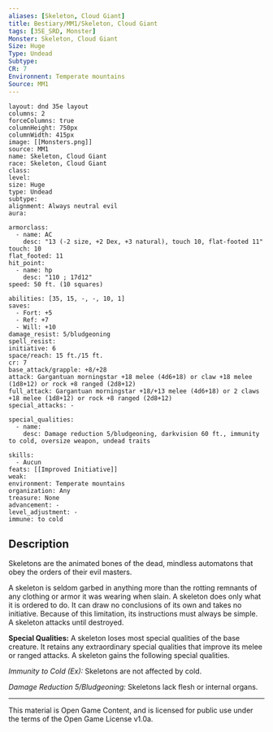 ```yaml
---
aliases: [Skeleton, Cloud Giant]
title: Bestiary/MM1/Skeleton, Cloud Giant
tags: [35E_SRD, Monster]
Monster: Skeleton, Cloud Giant
Size: Huge
Type: Undead
Subtype: 
CR: 7
Environnent: Temperate mountains
Source: MM1
---
```


```statblock
layout: dnd 35e layout
columns: 2
forceColumns: true
columnHeight: 750px
columnWidth: 415px
image: [[Monsters.png]]
source: MM1
name: Skeleton, Cloud Giant
race: Skeleton, Cloud Giant
class: 
level: 
size: Huge
type: Undead
subtype: 
alignment: Always neutral evil
aura: 

armorclass:
  - name: AC
    desc: "13 (-2 size, +2 Dex, +3 natural), touch 10, flat-footed 11"
touch: 10
flat_footed: 11
hit_point:
  - name: hp
    desc: "110 ; 17d12"
speed: 50 ft. (10 squares)

abilities: [35, 15, -, -, 10, 1]
saves:
  - Fort: +5
  - Ref: +7
  - Will: +10
damage_resist: 5/bludgeoning
spell_resist: 
initiative: 6
space/reach: 15 ft./15 ft.
cr: 7
base_attack/grapple: +8/+28
attack: Gargantuan morningstar +18 melee (4d6+18) or claw +18 melee (1d8+12) or rock +8 ranged (2d8+12)
full_attack: Gargantuan morningstar +18/+13 melee (4d6+18) or 2 claws +18 melee (1d8+12) or rock +8 ranged (2d8+12)
special_attacks: -

special_qualities:
  - name: 
    desc: Damage reduction 5/bludgeoning, darkvision 60 ft., immunity to cold, oversize weapon, undead traits

skills:
  - Aucun
feats: [[Improved Initiative]]
weak: 
environment: Temperate mountains
organization: Any
treasure: None
advancement: -
level_adjustment: -
immune: to cold
```

## Description

<p>Skeletons are the animated bones of the dead, mindless automatons that obey the orders of their evil masters.</p>
<p>A skeleton is seldom garbed in anything more than the rotting remnants of any clothing or armor it was wearing when slain. A skeleton does only what it is ordered to do. It can draw no conclusions of its own and takes no initiative. Because of this limitation, its instructions must always be simple. A skeleton attacks until destroyed.</p>
<p>
            <b>Special Qualities:</b> A skeleton loses most special qualities of the base creature. It retains any extraordinary special qualities that improve its melee or ranged attacks. A skeleton gains the following special qualities.</p>
<p>
            <i>Immunity to Cold (Ex):</i> Skeletons are not affected by cold.</p>
<p>
            <i>Damage Reduction 5/Bludgeoning:</i> Skeletons lack flesh or internal organs.</p>

---

This material is Open Game Content, and is licensed for public use under
the terms of the Open Game License v1.0a.

